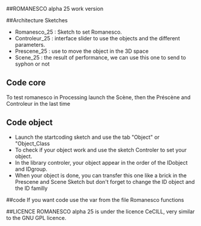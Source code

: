 ##ROMANESCO alpha 25
work version

##Architecture Sketches
* Romanesco_25 : Sketch to set Romanesco.
* Controleur_25 : interface slider to use the objects and the different parameters.
* Prescene_25 : use to move the object in the 3D space
* Scene_25 : the result of performance, we can use this one to send to syphon or not

## Code core
To test romanesco in Processing launch the Scène, then the Préscène and Controleur in the last time

## Code object
* Launch the startcoding sketch and use the tab "Object" or "Object_Class
* To check if your object work and use the sketch Controler to set your object.
* In the library controler, your object appear in the order of the IDobject and IDgroup.
* When your object is done, you can transfer this one like a brick in the Prescene and Scene Sketch 
but don't forget to change the ID object and the ID familly

##code
If you want code use the var from the file Romanesco functions


##LICENCE
ROMANESCO alpha 25 is under the licence CeCILL, very similar to the GNU GPL licence.
